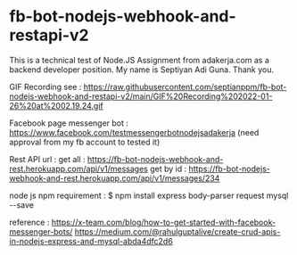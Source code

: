 # fb-bot-nodejs-webhook-and-restapi-v2
 
This is a technical test of Node.JS Assignment from adakerja.com as a backend developer position. My name is Septiyan Adi Guna. Thank you.

GIF Recording see :
https://raw.githubusercontent.com/septianppm/fb-bot-nodejs-webhook-and-restapi-v2/main/GIF%20Recording%202022-01-26%20at%2002.19.24.gif

Facebook page messenger bot :
https://www.facebook.com/testmessengerbotnodejsadakerja (need approval from my fb account to tested it)

Rest API url :
get all : https://fb-bot-nodejs-webhook-and-rest.herokuapp.com/api/v1/messages
get by id : https://fb-bot-nodejs-webhook-and-rest.herokuapp.com/api/v1/messages/234

node js npm requirement :
$ npm install express body-parser request mysql --save

reference :
https://x-team.com/blog/how-to-get-started-with-facebook-messenger-bots/
https://medium.com/@rahulguptalive/create-crud-apis-in-nodejs-express-and-mysql-abda4dfc2d6
